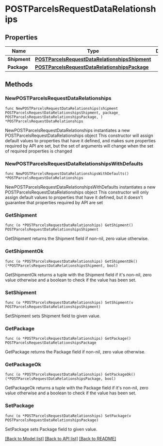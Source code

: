 # POSTParcelsRequestDataRelationships

## Properties

Name | Type | Description | Notes
------------ | ------------- | ------------- | -------------
**Shipment** | [**POSTParcelsRequestDataRelationshipsShipment**](POSTParcelsRequestDataRelationshipsShipment.md) |  | 
**Package** | [**POSTParcelsRequestDataRelationshipsPackage**](POSTParcelsRequestDataRelationshipsPackage.md) |  | 

## Methods

### NewPOSTParcelsRequestDataRelationships

`func NewPOSTParcelsRequestDataRelationships(shipment POSTParcelsRequestDataRelationshipsShipment, package_ POSTParcelsRequestDataRelationshipsPackage, ) *POSTParcelsRequestDataRelationships`

NewPOSTParcelsRequestDataRelationships instantiates a new POSTParcelsRequestDataRelationships object
This constructor will assign default values to properties that have it defined,
and makes sure properties required by API are set, but the set of arguments
will change when the set of required properties is changed

### NewPOSTParcelsRequestDataRelationshipsWithDefaults

`func NewPOSTParcelsRequestDataRelationshipsWithDefaults() *POSTParcelsRequestDataRelationships`

NewPOSTParcelsRequestDataRelationshipsWithDefaults instantiates a new POSTParcelsRequestDataRelationships object
This constructor will only assign default values to properties that have it defined,
but it doesn't guarantee that properties required by API are set

### GetShipment

`func (o *POSTParcelsRequestDataRelationships) GetShipment() POSTParcelsRequestDataRelationshipsShipment`

GetShipment returns the Shipment field if non-nil, zero value otherwise.

### GetShipmentOk

`func (o *POSTParcelsRequestDataRelationships) GetShipmentOk() (*POSTParcelsRequestDataRelationshipsShipment, bool)`

GetShipmentOk returns a tuple with the Shipment field if it's non-nil, zero value otherwise
and a boolean to check if the value has been set.

### SetShipment

`func (o *POSTParcelsRequestDataRelationships) SetShipment(v POSTParcelsRequestDataRelationshipsShipment)`

SetShipment sets Shipment field to given value.


### GetPackage

`func (o *POSTParcelsRequestDataRelationships) GetPackage() POSTParcelsRequestDataRelationshipsPackage`

GetPackage returns the Package field if non-nil, zero value otherwise.

### GetPackageOk

`func (o *POSTParcelsRequestDataRelationships) GetPackageOk() (*POSTParcelsRequestDataRelationshipsPackage, bool)`

GetPackageOk returns a tuple with the Package field if it's non-nil, zero value otherwise
and a boolean to check if the value has been set.

### SetPackage

`func (o *POSTParcelsRequestDataRelationships) SetPackage(v POSTParcelsRequestDataRelationshipsPackage)`

SetPackage sets Package field to given value.



[[Back to Model list]](../README.md#documentation-for-models) [[Back to API list]](../README.md#documentation-for-api-endpoints) [[Back to README]](../README.md)


